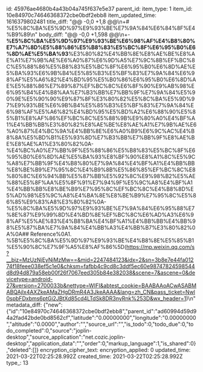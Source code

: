 id: 45976ae4680b4a43b04a745f637e5e37
parent_id: 
item_type: 1
item_id: 10e84970c74646368372cbe0bdf2ebb8
item_updated_time: 1616379802481
title_diff: "@@ -0,0 +1,8 @@\\n+# %E5%8C%BA%E5%9D%97%E9%93%BE%E7%9A%84%E6%84%8F%E4%B9%89\\n"
body_diff: "@@ -0,0 +1,598 @@\\n+- **%E5%8C%BA%E5%9D%97%E9%93%BE%E6%98%AF%E4%B8%80%E7%A7%8D%E5%88%86%E5%B8%83%E5%BC%8F%E6%95%B0%E6%8D%AE%E5%BA%93**%E3%80%82%E4%BB%8E%E8%AE%BE%E8%AE%A1%E7%9B%AE%E6%A0%87%E6%9D%A5%E7%9C%8B%EF%BC%8C%E5%88%86%E5%B8%83%E5%BC%8F%E6%95%B0%E6%8D%AE%E5%BA%93%E6%9B%B4%E5%85%B3%E5%BF%83%E7%9A%84%E6%98%AF%E5%A6%82%E4%BD%95%E5%B0%86%E6%95%B0%E6%8D%AE%E5%88%86%E7%89%87%EF%BC%8C%E6%8F%90%E9%AB%98%E6%95%B4%E4%B8%AA%E7%B3%BB%E7%BB%9F%E7%9A%84%E5%90%9E%E5%90%90%E9%87%8F%E3%80%82%E5%8C%BA%E5%9D%97%E9%93%BE%E6%9B%B4%E5%85%B3%E5%BF%83%E7%9A%84%E6%98%AF%E5%A6%82%E4%BD%95%E5%BD%A2%E6%88%90%E5%85%B1%E8%AF%86%EF%BC%8C%E5%88%9B%E9%80%A0%E4%BF%A1%E4%BB%BB%E3%80%82%E8%AE%BE%E8%AE%A1%E7%9B%AE%E6%A0%87%E4%BC%9A%E4%BB%8E%E6%A0%B9%E6%9C%AC%E4%B8%8A%E5%BD%B1%E5%93%8D%E7%B3%BB%E7%BB%9F%E8%AE%BE%E8%AE%A1%E3%80%82%0A- %E4%BC%A0%E7%BB%9F%E5%88%86%E5%B8%83%E5%BC%8F%E6%95%B0%E6%8D%AE%E5%BA%93%E8%BF%90%E8%A1%8C%E5%9C%A8%E7%BB%9F%E4%B8%80%E7%9A%84%E4%BF%A1%E4%BB%BB%E8%BE%B9%E7%95%8C%E4%B9%8B%E5%86%85%EF%BC%8C%E8%80%8C%E6%94%BB%E5%87%BB%E5%92%8C%E9%98%B2%E5%AE%88%E5%8F%AA%E5%8F%91%E7%94%9F%E5%9C%A8%E4%BF%A1%E4%BB%BB%E8%BE%B9%E7%95%8C%EF%BC%8C%E4%B8%8D%E5%AD%98%E5%9C%A8%E4%BA%8E%E8%BE%B9%E7%95%8C%E5%86%85%E9%83%A8%E3%80%82%0A- %E5%8C%BA%E5%9D%97%E9%93%BE%E7%9A%84%E6%95%88%E7%8E%87%E9%99%8D%E4%BD%8E%EF%BC%8C%E6%AD%A3%E6%98%AF%E5%AE%83%E4%B8%BA%E4%BF%A1%E4%BB%BB%E4%BB%98%E5%87%BA%E7%9A%84%E4%BB%A3%E4%BB%B7%E3%80%82%0A%0A## Reference%0A1. %5B%E5%8C%BA%E5%9D%97%E9%93%BE%E4%B8%8E%E5%85%B1%E5%90%8C%E7%9F%A5%E8%AF%86%5D(https://mp.weixin.qq.com/s?__biz=MzUzNjEyNjMzMw==&mid=2247484123&idx=2&sn=3b8e7e44fa01274f18feee038ef5c1e0&chksm=fafbb4c9cd8c3ddf5ec60e98747824598544d8d94d879a58eb00f26f7067eed305b84e382038&scene=7&ascene=0&devicetype=android-27&version=2700033b&nettype=WIFI&abtest_cookie=BAABAAoACwASABMABQAjlx4AXZkeAMaZHgDRmR4A3JkeAAAA&lang=zh_CN&pass_ticket=Nwl0spbFDxbms6ptGi2JBtXd85cd4LTdSk8DR3nyRnk%253D&wx_header=1)\\n"
metadata_diff: {"new":{"id":"10e84970c74646368372cbe0bdf2ebb8","parent_id":"ad60994d59d94a2fad42bde0bd8562cf","latitude":"0.00000000","longitude":"0.00000000","altitude":"0.0000","author":"","source_url":"","is_todo":0,"todo_due":0,"todo_completed":0,"source":"joplin-desktop","source_application":"net.cozic.joplin-desktop","application_data":"","order":0,"markup_language":1,"is_shared":0},"deleted":[]}
encryption_cipher_text: 
encryption_applied: 0
updated_time: 2021-03-22T02:25:28.992Z
created_time: 2021-03-22T02:25:28.992Z
type_: 13